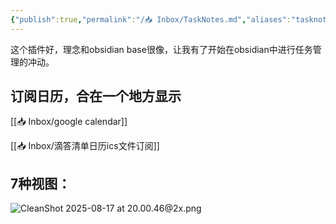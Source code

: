 ```yaml
---
{"publish":true,"permalink":"/📥 Inbox/TaskNotes.md","aliases":"tasknotes","created":"2025-08-06","modified":"2025-08-17","tags":["obsidian插件"],"cssclasses":""}
---
```



这个插件好，理念和obsidian base很像，让我有了开始在obsidian中进行任务管理的冲动。

## 订阅日历，合在一个地方显示

[[📥 Inbox/google calendar]]


[[📥 Inbox/滴答清单日历ics文件订阅]]

## 7种视图：

![CleanShot 2025-08-17 at 20.00.46@2x.png](https://pub-pic.oldwinter.top/2025/08/2ee57bb42c4244f5abb34468ad5f3c15.png)
